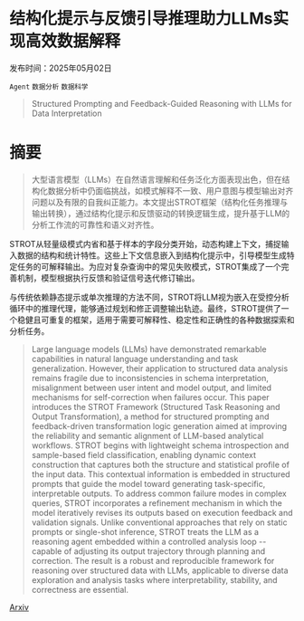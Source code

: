 # 结构化提示与反馈引导推理助力LLMs实现高效数据解释

发布时间：2025年05月02日

`Agent` `数据分析` `数据科学`

> Structured Prompting and Feedback-Guided Reasoning with LLMs for Data Interpretation

# 摘要

> 大型语言模型（LLMs）在自然语言理解和任务泛化方面表现出色，但在结构化数据分析中仍面临挑战，如模式解释不一致、用户意图与模型输出对齐问题以及有限的自我纠正能力。本文提出STROT框架（结构化任务推理与输出转换），通过结构化提示和反馈驱动的转换逻辑生成，提升基于LLM的分析工作流的可靠性和语义对齐性。

STROT从轻量级模式内省和基于样本的字段分类开始，动态构建上下文，捕捉输入数据的结构和统计特性。这些上下文信息嵌入到结构化提示中，引导模型生成特定任务的可解释输出。为应对复杂查询中的常见失败模式，STROT集成了一个完善机制，模型根据执行反馈和验证信号迭代修订输出。

与传统依赖静态提示或单次推理的方法不同，STROT将LLM视为嵌入在受控分析循环中的推理代理，能够通过规划和修正调整输出轨迹。最终，STROT提供了一个稳健且可重复的框架，适用于需要可解释性、稳定性和正确性的各种数据探索和分析任务。

> Large language models (LLMs) have demonstrated remarkable capabilities in natural language understanding and task generalization. However, their application to structured data analysis remains fragile due to inconsistencies in schema interpretation, misalignment between user intent and model output, and limited mechanisms for self-correction when failures occur. This paper introduces the STROT Framework (Structured Task Reasoning and Output Transformation), a method for structured prompting and feedback-driven transformation logic generation aimed at improving the reliability and semantic alignment of LLM-based analytical workflows. STROT begins with lightweight schema introspection and sample-based field classification, enabling dynamic context construction that captures both the structure and statistical profile of the input data. This contextual information is embedded in structured prompts that guide the model toward generating task-specific, interpretable outputs. To address common failure modes in complex queries, STROT incorporates a refinement mechanism in which the model iteratively revises its outputs based on execution feedback and validation signals. Unlike conventional approaches that rely on static prompts or single-shot inference, STROT treats the LLM as a reasoning agent embedded within a controlled analysis loop -- capable of adjusting its output trajectory through planning and correction. The result is a robust and reproducible framework for reasoning over structured data with LLMs, applicable to diverse data exploration and analysis tasks where interpretability, stability, and correctness are essential.

[Arxiv](https://arxiv.org/abs/2505.01636)